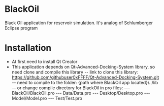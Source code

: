 # BlackOil
 Black Oil application for reservoir simulation. It's analog of Schlumberger Eclipse program

# Installation
- At first need to install Qt Creator
- This application depends on Qt-Advanced-Docking-System library, so need clone and compile this library 
-- link to clone this library: https://github.com/githubuser0xFFFF/Qt-Advanced-Docking-System.git
-- need to compile to the folder: {path where BlackOil app located}/../lib
-- or change compile directory for BlackOil in pro files:
--- BlackOil/BlackOil.pro
--- Data/Data.pro
--- Desktop/Desktop.pro
--- Model/Model.pro
--- Test/Test.pro

